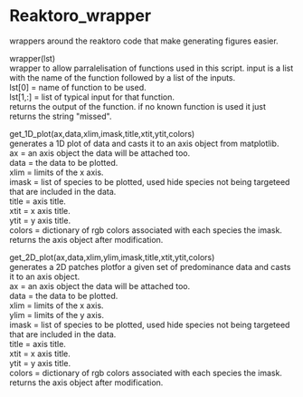 # Reaktoro_wrapper
wrappers around the reaktoro code that make generating figures easier.

wrapper(lst)  
wrapper to allow parralelisation of functions used in this script. input is a list with the name of the function followed by a list of the inputs.  
lst[0] = name of function to be used.  
lst[1,:] = list of typical input for that function.  
returns the output of the function. if no known function is used it just returns the string "missed".  

get_1D_plot(ax,data,xlim,imask,title,xtit,ytit,colors)  
generates a 1D plot of data and casts it to an axis object from matplotlib.  
ax = an axis object the data will be attached too.  
data = the data to be plotted.  
xlim = limits of the x axis.  
imask = list of species to be plotted, used hide species not being targeteed that are included in the data.  
title = axis title.  
xtit = x axis title.  
ytit = y axis title.  
colors = dictionary of rgb colors associated with each species the imask.  
returns the axis object after modification.  

get_2D_plot(ax,data,xlim,ylim,imask,title,xtit,ytit,colors)  
generates a 2D patches plotfor a given set of predominance data and casts it to an axis object.  
ax = an axis object the data will be attached too.  
data = the data to be plotted.  
xlim = limits of the x axis.  
ylim = limits of the y axis.  
imask = list of species to be plotted, used hide species not being targeteed that are included in the data.  
title = axis title.  
xtit = x axis title.  
ytit = y axis title.  
colors = dictionary of rgb colors associated with each species the imask.  
returns the axis object after modification.  

